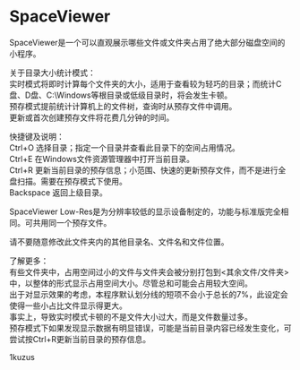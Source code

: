 # SpaceViewer
SpaceViewer是一个可以直观展示哪些文件或文件夹占用了绝大部分磁盘空间的小程序。  


关于目录大小统计模式：  
实时模式将即时计算每个文件夹的大小，适用于查看较为轻巧的目录；而统计C盘、D盘、C:\Windows等根目录或低级目录时，将会发生卡顿。  
预存模式提前统计计算机上的文件树，查询时从预存文件中调用。  
更新或首次创建预存文件将花费几分钟的时间。  


快捷键及说明：  
Ctrl+O	选择目录；指定一个目录并查看此目录下的空间占用情况。  
Ctrl+E	在Windows文件资源管理器中打开当前目录。  
Ctrl+R	更新当前目录的预存信息；小范围、快速的更新预存文件，而不是进行全盘扫描。需要在预存模式下使用。  
Backspace	返回上级目录。  


SpaceViewer Low-Res是为分辨率较低的显示设备制定的，功能与标准版完全相同。可共用同一个预存文件。  

请不要随意修改此文件夹内的其他目录名、文件名和文件位置。  


了解更多：  
有些文件夹中，占用空间过小的文件与文件夹会被分别打包到<其余文件/文件夹>中，以整体的形式显示占用空间大小。尽管总和可能会占用较大空间。  
出于对显示效果的考虑，本程序默认划分线的短项不会小于总长的7%，此设定会使得一些小占比文件显示得更大。  
事实上，导致实时模式卡顿的不是文件大小过大，而是文件数量过多。  
预存模式下如果发现显示数据有明显错误，可能是当前目录内容已经发生变化，可尝试按Ctrl+R更新当前目录的预存信息。  


1kuzus
